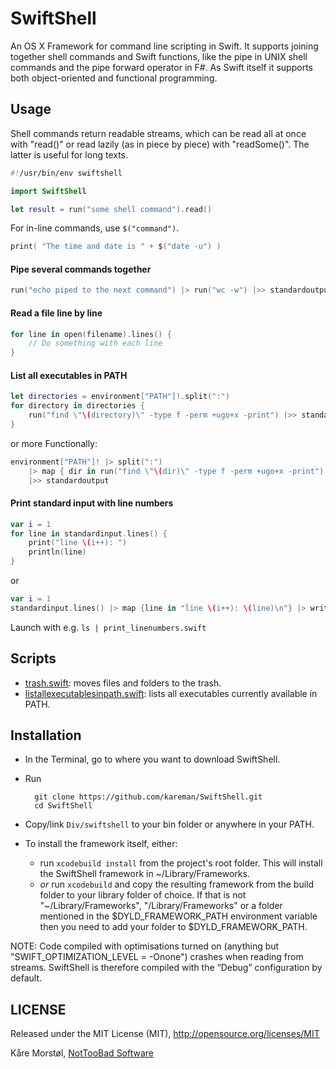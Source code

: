 # SwiftShell

An OS X Framework for command line scripting in Swift. It supports joining together shell commands and Swift functions, like the pipe in UNIX shell commands and the pipe forward operator in F#. As Swift itself it supports both object-oriented and functional programming.


## Usage

Shell commands return readable streams, which can be read all at once with "read()" or read lazily (as in piece by piece) with "readSome()". The latter is useful for long texts.

```swift
#!/usr/bin/env swiftshell

import SwiftShell

let result = run("some shell command").read()
```

For in-line commands, use `$("command")`.

```swift
print( "The time and date is " + $("date -u") )
```

#### Pipe several commands together

```swift
run("echo piped to the next command") |> run("wc -w") |>> standardoutput
```

#### Read a file line by line

```swift
for line in open(filename).lines() {
	// Do something with each line
}
```

#### List all executables in PATH

```swift
let directories = environment["PATH"]!.split(":")
for directory in directories {
	run("find \"\(directory)\" -type f -perm +ugo+x -print") |>> standardoutput
}
```

or more Functionally:

```swift
environment["PATH"]! |> split(":") 
	|> map { dir in run("find \"\(dir)\" -type f -perm +ugo+x -print") } 
	|>> standardoutput
```

#### Print standard input with line numbers

```swift
var i = 1
for line in standardinput.lines() {
	print("line \(i++): ")
	println(line)
}
```

or

```swift
var i = 1
standardinput.lines() |> map {line in "line \(i++): \(line)\n"} |> writeTo(standardoutput)
```

Launch with e.g. `ls | print_linenumbers.swift`

## Scripts

- [trash.swift](https://gist.github.com/kareman/322c1091f3cc7e1078af): moves files and folders to the trash.
- [listallexecutablesinpath.swift](https://gist.github.com/kareman/d157c46858f91f1a22a7): lists all executables currently available in PATH.

## Installation

- In the Terminal, go to where you want to download SwiftShell.
- Run

        git clone https://github.com/kareman/SwiftShell.git 
        cd SwiftShell

- Copy/link `Div/swiftshell` to your bin folder or anywhere in your PATH.
- To install the framework itself, either:
  - run `xcodebuild install` from the project's root folder. This will install the SwiftShell framework in ~/Library/Frameworks.
  - _or_ run `xcodebuild` and copy the resulting framework from the build folder to your library folder of choice. If that is not "~/Library/Frameworks", "/Library/Frameworks" or a folder mentioned in the $DYLD_FRAMEWORK_PATH environment variable then you need to add your folder to $DYLD_FRAMEWORK_PATH.

NOTE: Code compiled with optimisations turned on (anything but "SWIFT_OPTIMIZATION_LEVEL = -Onone") crashes when reading from streams. SwiftShell is therefore compiled with the “Debug” configuration by default.


## LICENSE

Released under the MIT License (MIT), http://opensource.org/licenses/MIT

Kåre Morstøl, [NotTooBad Software](http://nottoobadsoftware.com)
